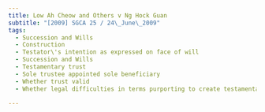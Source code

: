 ```yaml
---
title: Low Ah Cheow and Others v Ng Hock Guan 
subtitle: "[2009] SGCA 25 / 24\_June\_2009"
tags:
  - Succession and Wills
  - Construction
  - Testator\'s intention as expressed on face of will
  - Succession and Wills
  - Testamentary trust
  - Sole trustee appointed sole beneficiary
  - Whether trust valid
  - Whether legal difficulties in terms purporting to create testamentary trust presented ambiguity in interpretation of will

---
```


